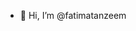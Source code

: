 - 👋 Hi, I’m @fatimatanzeem


<!---
fatimatanzeem/fatimatanzeem is a ✨ special ✨ repository because its `README.md` (this file) appears on your GitHub profile.
You can click the Preview link to take a look at your changes.
--->
